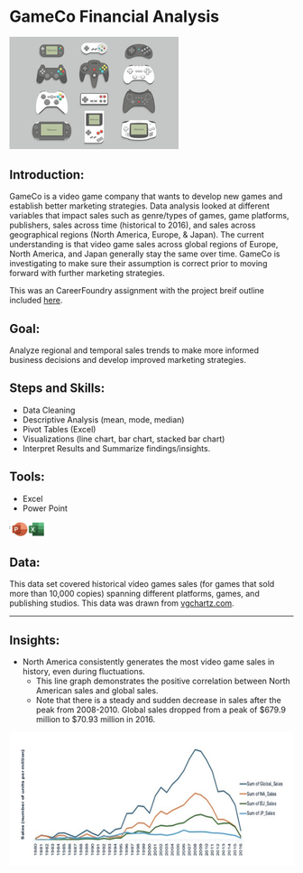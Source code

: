 # GameCo Financial Analysis
<img src="assets/Gameco/mult_games_pic.jpg" alt="games pic" style="width: 300px; height: auto;">  

## Introduction:
GameCo is a video game company that wants to develop new games and establish better marketing strategies. Data analysis looked at different variables that impact sales such as genre/types of games, game platforms, publishers, sales across time (historical to 2016), and sales across geographical regions (North America, Europe, & Japan). The current understanding is that video game sales across global regions of Europe, North America, and Japan generally stay the same over time.  GameCo is investigating to make sure their assumption is correct prior to moving forward with further marketing strategies.

This was an CareerFoundry assignment with the project breif outline included <a href="https://github.com/Nancy-Kolaski/Nancy-Kolaski.github.io/blob/main/assets/Project%20Briefs/Video Games Project Breif copy.pdf" target="_blank">here</a>.


## Goal:
Analyze regional and temporal sales trends to make more informed business decisions and develop improved marketing strategies.

## Steps and Skills:
- Data Cleaning
- Descriptive Analysis (mean, mode, median)
- Pivot Tables (Excel)
- Visualizations (line chart, bar chart, stacked bar chart)
- Interpret Results and Summarize findings/insights.

## Tools:
- Excel
- Power Point
<img src="assets/Gameco/tools_logos.png" alt="games pic" style="width: 70px; height: auto;">  



## Data:
This data set covered historical video games sales (for games that sold more than 10,000 copies) spanning different platforms, games, and publishing studios.  This data was drawn from [vgchartz.com](https://www.vgchartz.com/methodology.php).

*** 

## Insights:
- North America consistently generates the most video game sales in history, even during fluctuations.
  - This line graph demonstrates the positive correlation between North American sales and global sales.
  - Note that there is a steady and sudden decrease in sales after the peak from 2008-2010.  Global sales dropped from a peak of $679.9 million to $70.93 million in 2016.

<img src="assets/Gameco/region_sales.png" alt="Regional Sales" style="width: 800px; height: auto;">  


